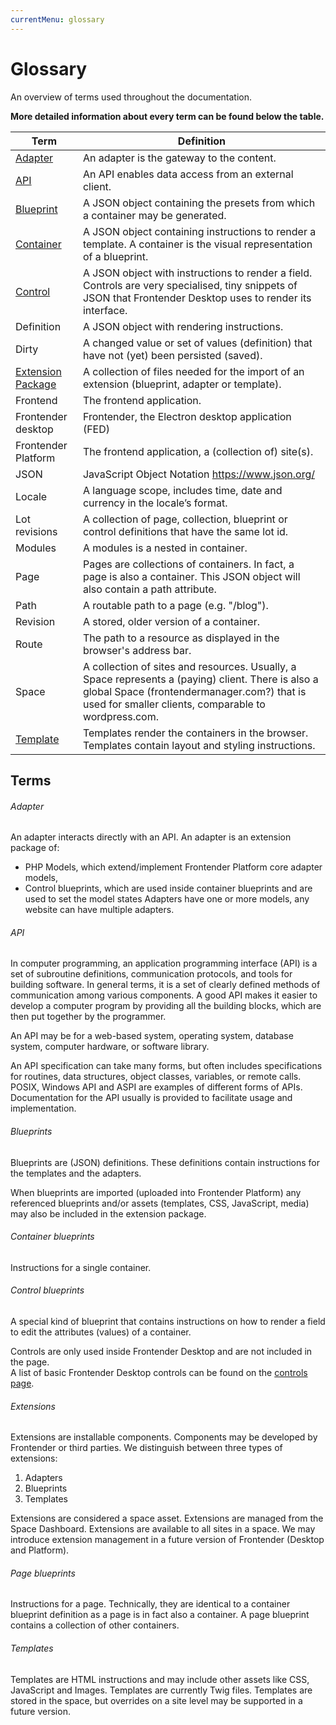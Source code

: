 ```yaml
---
currentMenu: glossary
---
```


# Glossary
An overview of terms used throughout the documentation.

**More detailed information about every term can be found below the table.**

| Term | Definition |
| --- | --- |
| [Adapter](#adapter) | An adapter is the gateway to the content. |
| [API](#api) | An API enables data access from an external client. |
| [Blueprint](#blueprints) | A JSON object containing the presets from which a container may be generated. |
| [Container](#container-blueprints) | A JSON object containing instructions to render a template. A container is the visual representation of a blueprint. |
| [Control](#control-blueprints) | A JSON object with instructions to render a field. Controls are very specialised, tiny snippets of JSON that Frontender Desktop uses to render its interface. |
| Definition | A JSON object with rendering instructions. |
| Dirty | A changed value or set of values (definition) that have not (yet) been persisted (saved). |
| [Extension Package](#extensions) | A collection of files needed for the import of an extension (blueprint, adapter or template). |
| Frontend | The frontend application. |
| Frontender desktop | Frontender, the Electron desktop application (FED) |
| Frontender Platform | The frontend application, a (collection of) site(s). |
| JSON | JavaScript Object Notation https://www.json.org/ |
| Locale | A language scope, includes time, date and currency in the locale’s format. |
| Lot revisions | A collection of page, collection, blueprint or control definitions that have the same lot id. |
| Modules | A modules is a nested in container. |
| Page | Pages are collections of containers. In fact, a page is also a container. This JSON object will also contain a path attribute. |
| Path | A routable path to a page (e.g. "/blog"). |
| Revision | A stored, older version of a container. |
| Route | The path to a resource as displayed in the browser's address bar. |
| Space | A collection of sites and resources. Usually, a Space represents a (paying) client. There is also a global Space (frontendermanager.com?) that is used for smaller clients, comparable to wordpress.com. |
| [Template](#templates) | Templates render the containers in the browser. Templates contain layout and styling instructions. |

## Terms

###### Adapter
An adapter interacts directly with an API. An adapter is an extension package of:
- PHP Models, which extend/implement Frontender Platform core adapter models,
- Control blueprints, which are used inside container blueprints and are used to set the model states
Adapters have one or more models, any website can have multiple adapters.

###### API
In computer programming, an application programming interface (API) is a set of subroutine definitions, communication protocols, and tools for building software. In general terms, it is a set of clearly defined methods of communication among various components. A good API makes it easier to develop a computer program by providing all the building blocks, which are then put together by the programmer.

An API may be for a web-based system, operating system, database system, computer hardware, or software library.

An API specification can take many forms, but often includes specifications for routines, data structures, object classes, variables, or remote calls. POSIX, Windows API and ASPI are examples of different forms of APIs. Documentation for the API usually is provided to facilitate usage and implementation.

###### Blueprints
Blueprints are (JSON) definitions. These definitions contain instructions for the templates and the adapters.

When blueprints are imported (uploaded into Frontender Platform) any referenced blueprints and/or assets (templates, CSS, JavaScript, media) may also be included in the extension package.

###### Container blueprints
Instructions for a single container.

###### Control blueprints
A special kind of blueprint that contains instructions on how to render a field to edit the attributes (values) of a container.

Controls are only used inside Frontender Desktop and are not included in the page.  
A list of basic Frontender Desktop controls can be found on the [controls page](/controls.html).

###### Extensions
Extensions are installable components. Components may be developed by Frontender or third parties.
We distinguish between three types of extensions:
1. Adapters
2. Blueprints
3. Templates

Extensions are considered a space asset. Extensions are managed from the Space Dashboard.
Extensions are available to all sites in a space. We may introduce extension management in a future version of Frontender (Desktop and Platform).

###### Page blueprints
Instructions for a page. Technically, they are identical to a container blueprint definition as a page is in fact also a container. A page blueprint contains a collection of other containers.

###### Templates
Templates are HTML instructions and may include other assets like CSS, JavaScript and Images. Templates are currently Twig files. Templates are stored in the space, but overrides on a site level may be supported in a future version.
